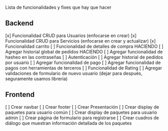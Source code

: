 Lista de funcionalidades y fixes que hay que hacer

## Backend

[x] Funcionalidad CRUD para Usuarios (enfocarse en crear)
[x] Funcionalidad CRUD para Servicios (enfocarse en crear y actualizar)
[x] Funcionalidad carrito
[ ] Funcionalidad de detalles de compra HACIENDO
[ ] Agregar historial global de pedidos HACIENDO
[ ] Agregar funcionalidad de hasheo en las contraseñas
[ ] Autenticación
[ ] Agregar historial de pedidos por usuario
[ ] Agregar funcionalidad de pago
[ ] Agregar funcionalidad de pagos con herramientas de terceros
[ ] Funcionalidad de Rating
[ ] Agregar validaciones de formulario de nuevo usuario (dejar para después, seguramente usamos librería)

## Frontend

[ ] Crear navbar
[ ] Crear footer
[ ] Crear Presentación
[ ] Crear display de paquetes para usuario común
[ ] Crear display de paquetes para usuario admin
[ ] Crear página de formulario para registrarse
[ ] Crear cuadros de diálogo que muestran información detallada de los paquetes

